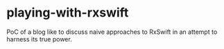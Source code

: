 # playing-with-rxswift
PoC of a blog like to discuss naive approaches to RxSwift in an attempt to harness its true power.
